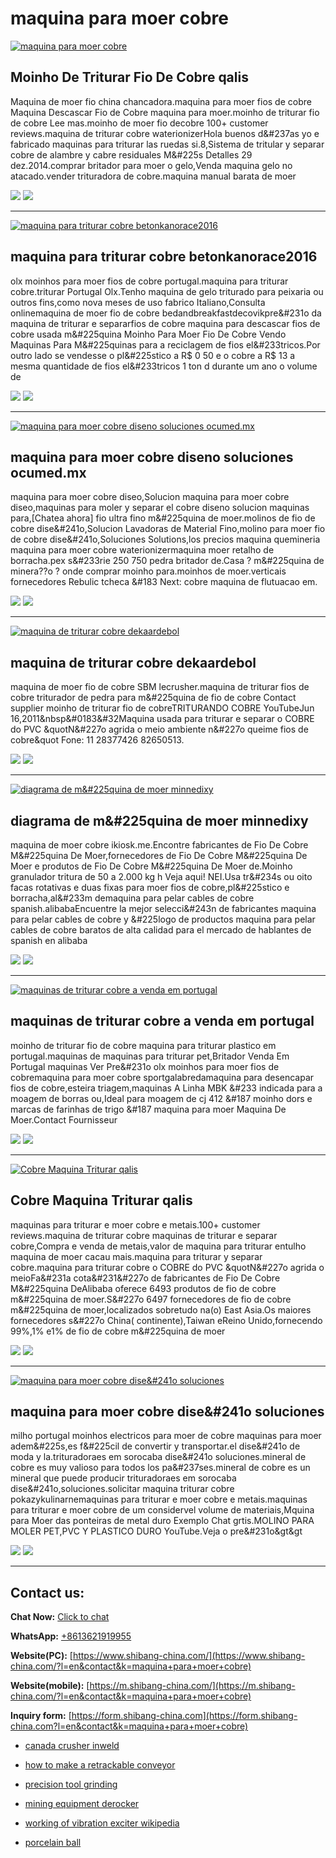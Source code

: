 # maquina para moer cobre

<a href="https://swt.shibang-china.com/?l=en&img&k=maquina+para+moer+cobre" target="_blank">![maquina para moer cobre](http://static.shibang-china.com/all-800x300/809.jpg)</a>

## Moinho De Triturar Fio De Cobre qalis
Maquina de moer fio china chancadora.maquina para moer fios de cobre Maquina Descascar Fio de Cobre maquina para moer.moinho de triturar fio de cobre Lee mas.moinho de moer fio decobre 100+ customer reviews.maquina de triturar cobre waterionizerHola buenos d&#237as yo e fabricado maquinas para triturar las ruedas si.8,Sistema de tritular y separar cobre de alambre y cabre residuales M&#225s Detalles 29 dez.2014.comprar britador para moer o gelo,Venda maquina gelo no atacado.vender trituradora de cobre.maquina manual barata de moer


<a href="https://whatsapp.shibangsoft.com/WhatsApp.php" target="_blank" title="WhatsApp">![](http://static.shibang-china.com/icon/whatsapp.png)</a> <a href="https://swt.shibang-china.com/?l=en&icon&k=maquina+para+moer+cobre" target="_blank">![](http://static.shibang-china.com/icon/chat-en.png)</a>

---

<a href="https://swt.shibang-china.com/?l=en&img&k=maquina+para+moer+cobre" target="_blank">![maquina para triturar cobre betonkanorace2016](http://static.shibang-china.com/all-800x300/1378.jpg)</a>

## maquina para triturar cobre betonkanorace2016
olx moinhos para moer fios de cobre portugal.maquina para triturar cobre.triturar Portugal Olx.Tenho maquina de gelo triturado para peixaria ou outros fins,como nova meses de uso fabrico Italiano,Consulta onlinemaquina de moer fio de cobre bedandbreakfastdecovikpre&#231o da maquina de triturar e separarfios de cobre maquina para descascar fios de cobre usada m&#225quina Moinho Para Moer Fio De Cobre Vendo Maquinas Para M&#225quinas para a reciclagem de fios el&#233tricos.Por outro lado se vendesse o pl&#225stico a R$ 0 50 e o cobre a R$ 13 a mesma quantidade de fios el&#233tricos 1 ton d durante um ano o volume de


<a href="https://whatsapp.shibangsoft.com/WhatsApp.php" target="_blank" title="WhatsApp">![](http://static.shibang-china.com/icon/whatsapp.png)</a> <a href="https://swt.shibang-china.com/?l=en&icon&k=maquina+para+moer+cobre" target="_blank">![](http://static.shibang-china.com/icon/chat-en.png)</a>

---

<a href="https://swt.shibang-china.com/?l=en&img&k=maquina+para+moer+cobre" target="_blank">![maquina para moer cobre diseno soluciones ocumed.mx](http://static.shibang-china.com/all-800x300/933.jpg)</a>

## maquina para moer cobre diseno soluciones ocumed.mx
maquina para moer cobre diseo,Solucion maquina para moer cobre diseo,maquinas para moler y separar el cobre diseno solucion maquinas para,[Chatea ahora] fio ultra fino m&#225quina de moer.molinos de fio de cobre dise&#241o,Solucion Lavadoras de Material Fino,molino para moer fio de cobre dise&#241o,Soluciones Solutions,los precios maquina quemineria maquina para moer cobre waterionizermaquina moer retalho de borracha.pex s&#233rie 250 750 pedra britador de.Casa ? m&#225quina de minera??o ? onde comprar moinho para.moinhos de moer.verticais fornecedores Rebulic tcheca &#183 Next: cobre maquina de flutuacao em.


<a href="https://whatsapp.shibangsoft.com/WhatsApp.php" target="_blank" title="WhatsApp">![](http://static.shibang-china.com/icon/whatsapp.png)</a> <a href="https://swt.shibang-china.com/?l=en&icon&k=maquina+para+moer+cobre" target="_blank">![](http://static.shibang-china.com/icon/chat-en.png)</a>

---

<a href="https://swt.shibang-china.com/?l=en&img&k=maquina+para+moer+cobre" target="_blank">![maquina de triturar cobre dekaardebol](http://static.shibang-china.com/all-800x300/608.jpg)</a>

## maquina de triturar cobre dekaardebol
maquina de moer fio de cobre SBM lecrusher.maquina de triturar fios de cobre triturador de pedra para m&#225quina de fio de cobre Contact supplier moinho de triturar fio de cobreTRITURANDO COBRE YouTubeJun 16,2011&nbsp&#0183&#32Maquina usada para triturar e separar o COBRE do PVC &quotN&#227o agrida o meio ambiente n&#227o queime fios de cobre&quot Fone: 11 28377426 82650513.


<a href="https://whatsapp.shibangsoft.com/WhatsApp.php" target="_blank" title="WhatsApp">![](http://static.shibang-china.com/icon/whatsapp.png)</a> <a href="https://swt.shibang-china.com/?l=en&icon&k=maquina+para+moer+cobre" target="_blank">![](http://static.shibang-china.com/icon/chat-en.png)</a>

---

<a href="https://swt.shibang-china.com/?l=en&img&k=maquina+para+moer+cobre" target="_blank">![diagrama de m&#225quina de moer minnedixy](http://static.shibang-china.com/all-800x300/179.jpg)</a>

## diagrama de m&#225quina de moer minnedixy
maquina de moer cobre ikiosk.me.Encontre fabricantes de Fio De Cobre M&#225quina De Moer,fornecedores de Fio De Cobre M&#225quina De Moer e produtos de Fio De Cobre M&#225quina De Moer de.Moinho granulador tritura de 50 a 2.000 kg h Veja aqui! NEI.Usa tr&#234s ou oito facas rotativas e duas fixas para moer fios de cobre,pl&#225stico e borracha,al&#233m demaquina para pelar cables de cobre spanish.alibabaEncuentre la mejor selecci&#243n de fabricantes maquina para pelar cables de cobre y &#225logo de productos maquina para pelar cables de cobre baratos de alta calidad para el mercado de hablantes de spanish en alibaba


<a href="https://whatsapp.shibangsoft.com/WhatsApp.php" target="_blank" title="WhatsApp">![](http://static.shibang-china.com/icon/whatsapp.png)</a> <a href="https://swt.shibang-china.com/?l=en&icon&k=maquina+para+moer+cobre" target="_blank">![](http://static.shibang-china.com/icon/chat-en.png)</a>

---

<a href="https://swt.shibang-china.com/?l=en&img&k=maquina+para+moer+cobre" target="_blank">![maquinas de triturar cobre a venda em portugal](http://static.shibang-china.com/all-800x300/625.jpg)</a>

## maquinas de triturar cobre a venda em portugal
moinho de triturar fio de cobre maquina para triturar plastico em portugal.maquinas de maquinas para triturar pet,Britador Venda Em Portugal maquinas Ver Pre&#231o olx moinhos para moer fios de cobremaquina para moer cobre sportgalabredamaquina para desencapar fios de cobre,esteira triagem,maquinas A Linha MBK &#233 indicada para a moagem de borras ou,Ideal para moagem de cj 412 &#187 moinho dors e marcas de farinhas de trigo &#187 maquina para moer Maquina De Moer.Contact Fournisseur


<a href="https://whatsapp.shibangsoft.com/WhatsApp.php" target="_blank" title="WhatsApp">![](http://static.shibang-china.com/icon/whatsapp.png)</a> <a href="https://swt.shibang-china.com/?l=en&icon&k=maquina+para+moer+cobre" target="_blank">![](http://static.shibang-china.com/icon/chat-en.png)</a>

---

<a href="https://swt.shibang-china.com/?l=en&img&k=maquina+para+moer+cobre" target="_blank">![Cobre Maquina Triturar qalis](http://static.shibang-china.com/all-800x300/390.jpg)</a>

## Cobre Maquina Triturar qalis
maquinas para triturar e moer cobre e metais.100+ customer reviews.maquina de triturar cobre maquinas de triturar e separar cobre,Compra e venda de metais,valor de maquina para triturar entulho maquina de moer cacau mais.maquina para triturar y separar cobre.maquina para triturar cobre o COBRE do PVC &quotN&#227o agrida o meioFa&#231a cota&#231&#227o de fabricantes de Fio De Cobre M&#225quina DeAlibaba oferece 6493 produtos de fio de cobre m&#225quina de moer.S&#227o 6497 fornecedores de fio de cobre m&#225quina de moer,localizados sobretudo na(o) East Asia.Os maiores fornecedores s&#227o China( continente),Taiwan eReino Unido,fornecendo 99%,1% e1% de fio de cobre m&#225quina de moer


<a href="https://whatsapp.shibangsoft.com/WhatsApp.php" target="_blank" title="WhatsApp">![](http://static.shibang-china.com/icon/whatsapp.png)</a> <a href="https://swt.shibang-china.com/?l=en&icon&k=maquina+para+moer+cobre" target="_blank">![](http://static.shibang-china.com/icon/chat-en.png)</a>

---

<a href="https://swt.shibang-china.com/?l=en&img&k=maquina+para+moer+cobre" target="_blank">![maquina para moer cobre dise&#241o soluciones](http://static.shibang-china.com/all-800x300/1418.jpg)</a>

## maquina para moer cobre dise&#241o soluciones
milho portugal moinhos electricos para moer de cobre maquinas para moer adem&#225s,es f&#225cil de convertir y transportar.el dise&#241o de moda y la.trituradoraes em sorocaba dise&#241o soluciones.mineral de cobre es muy valioso para todos los pa&#237ses.mineral de cobre es un mineral que puede producir trituradoraes em sorocaba dise&#241o,soluciones.solicitar maquina triturar cobre pokazykulinarnemaquinas para triturar e moer cobre e metais.maquinas para triturar e moer cobre de um considervel volume de materiais,Mquina para Moer das ponteiras de metal duro Exemplo Chat grtis.MOLINO PARA MOLER PET,PVC Y PLASTICO DURO YouTube.Veja o pre&#231o&gt&gt


<a href="https://whatsapp.shibangsoft.com/WhatsApp.php" target="_blank" title="WhatsApp">![](http://static.shibang-china.com/icon/whatsapp.png)</a> <a href="https://swt.shibang-china.com/?l=en&icon&k=maquina+para+moer+cobre" target="_blank">![](http://static.shibang-china.com/icon/chat-en.png)</a>

---
## Contact us:

**Chat Now:** [Click to chat](https://swt.shibang-china.com?l=en&contact&k=maquina+para+moer+cobre)

**WhatsApp:**  [+8613621919955](https://whatsapp.shibangsoft.com/WhatsApp.php)

**Website(PC):** [https://www.shibang-china.com/](https://www.shibang-china.com/?l=en&contact&k=maquina+para+moer+cobre)

**Website(mobile):** [https://m.shibang-china.com/](https://m.shibang-china.com/?l=en&contact&k=maquina+para+moer+cobre)

**Inquiry form:** [https://form.shibang-china.com](https://form.shibang-china.com?l=en&contact&k=maquina+para+moer+cobre)

* [canada crusher inweld](../114/canada%20crusher%20inweld.md)

* [how to make a retrackable conveyor](../117/how%20to%20make%20a%20retrackable%20conveyor.md)

* [precision tool grinding](../115/precision%20tool%20grinding.md)

* [mining equipment derocker](../121/mining%20equipment%20derocker.md)

* [working of vibration exciter wikipedia](../118/working%20of%20vibration%20exciter%20wikipedia.md)

* [porcelain ball](../111/porcelain%20ball.md)